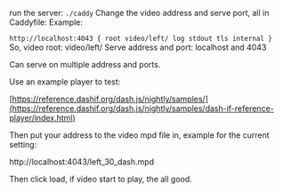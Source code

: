 run the server:
`./caddy`
Change the video address and serve port, all in Caddyfile:
Example:

`http://localhost:4043 {
    root video/left/
    log stdout
    tls internal
}
`
So, 
video root: video/left/
Serve address and port: localhost and 4043

Can serve on multiple address and ports.

Use an example player to test:

[https://reference.dashif.org/dash.js/nightly/samples/](https://reference.dashif.org/dash.js/nightly/samples/dash-if-reference-player/index.html)

Then put your address to the video mpd file in, example for the current setting:

http://localhost:4043/left_30_dash.mpd

Then click load, if video start to play, the all good.


